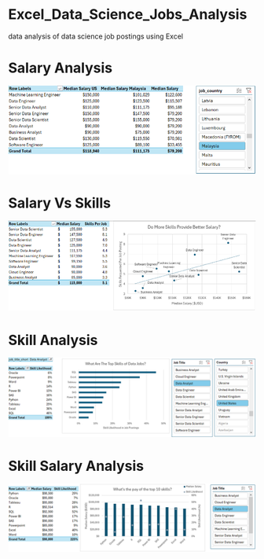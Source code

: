 # Excel_Data_Science_Jobs_Analysis
data analysis of data science job postings using Excel

# Salary Analysis
![salary_analysis](image/salary_analysis.png)

# Salary Vs Skills
![salary_vs_skills](image/salary_vs_skills.png)

# Skill Analysis
![skill_job_analysis](image/skill_job_analysis.png)

# Skill Salary Analysis
![skill_salary_analysis](image/skill_salary_analysis.png)


